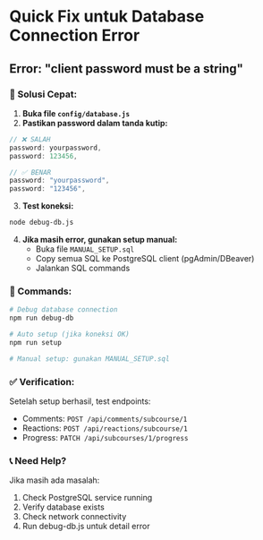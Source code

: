# Quick Fix untuk Database Connection Error

## Error: "client password must be a string"

### 🚨 Solusi Cepat:

1. **Buka file `config/database.js`**
2. **Pastikan password dalam tanda kutip:**

```javascript
// ❌ SALAH
password: yourpassword,
password: 123456,

// ✅ BENAR  
password: "yourpassword",
password: "123456",
```

3. **Test koneksi:**
```bash
node debug-db.js
```

4. **Jika masih error, gunakan setup manual:**
   - Buka file `MANUAL_SETUP.sql`
   - Copy semua SQL ke PostgreSQL client (pgAdmin/DBeaver)
   - Jalankan SQL commands

### 🔧 Commands:

```bash
# Debug database connection
npm run debug-db

# Auto setup (jika koneksi OK)
npm run setup

# Manual setup: gunakan MANUAL_SETUP.sql
```

### ✅ Verification:

Setelah setup berhasil, test endpoints:
- Comments: `POST /api/comments/subcourse/1`
- Reactions: `POST /api/reactions/subcourse/1` 
- Progress: `PATCH /api/subcourses/1/progress`

### 📞 Need Help?

Jika masih ada masalah:
1. Check PostgreSQL service running
2. Verify database exists
3. Check network connectivity
4. Run debug-db.js untuk detail error